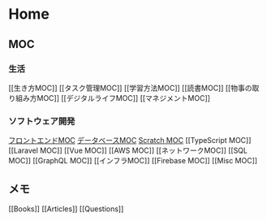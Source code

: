 # Home

## MOC

### 生活

[[生き方MOC]]
[[タスク管理MOC]]
[[学習方法MOC]]
[[読書MOC]]
[[物事の取り組み方MOC]]
[[デジタルライフMOC]]
[[マネジメントMOC]]

### ソフトウェア開発

[フロントエンドMOC](フロントエンドMOC.md)
[データベースMOC](データベースMOC.md)
[Scratch MOC](Scratch%20MOC.md)
[[TypeScript MOC]]
[[Laravel MOC]]
[[Vue MOC]]
[[AWS MOC]]
[[ネットワークMOC]]
[[SQL MOC]]
[[GraphQL MOC]]
[[インフラMOC]]
[[Firebase MOC]]
[[Misc MOC]]

## メモ

[[Books]]
[[Articles]]
[[Questions]] 
